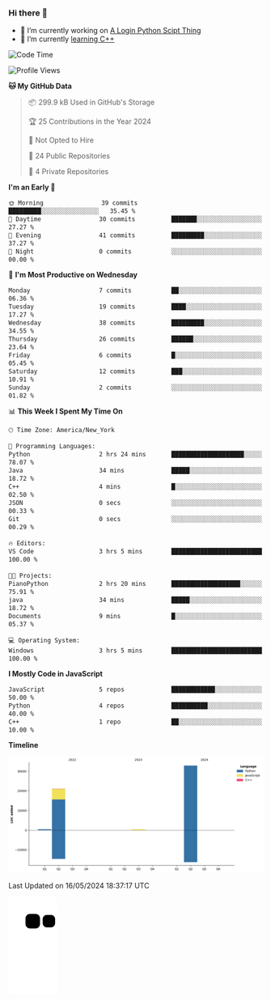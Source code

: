 ### Hi there 👋

<!--
**Iplay6432/Iplay6432** is a ✨ _special_ ✨ repository because its `README.md` (this file) appears on your GitHub profile.

Here are some ideas to get you started:

- 🔭 I’m currently working on ...
- 🌱 I’m currently learning ...
- 👯 I’m looking to collaborate on ...
- 🤔 I’m looking for help with ...
- 💬 Ask me about ...
- 📫 How to reach me: ...
- 😄 Pronouns: ...
- ⚡ Fun fact: ...
-->
- 🔭 I’m currently working on [A Login Python Scipt Thing](https://github.com/Iplay6432/Lugin-but-no-Pygame-)
- 🌱 I’m currently [learning C++](https://github.com/Iplay6432/LearningCpp)


<!--START_SECTION:waka-->
![Code Time](http://img.shields.io/badge/Code%20Time-56%20hrs%2038%20mins-blue)

![Profile Views](http://img.shields.io/badge/Profile%20Views-0-blue)

**🐱 My GitHub Data** 

> 📦 299.9 kB Used in GitHub's Storage 
 > 
> 🏆 25 Contributions in the Year 2024
 > 
> 🚫 Not Opted to Hire
 > 
> 📜 24 Public Repositories 
 > 
> 🔑 4 Private Repositories 
 > 
**I'm an Early 🐤** 

```text
🌞 Morning                39 commits          █████████░░░░░░░░░░░░░░░░   35.45 % 
🌆 Daytime                30 commits          ███████░░░░░░░░░░░░░░░░░░   27.27 % 
🌃 Evening                41 commits          █████████░░░░░░░░░░░░░░░░   37.27 % 
🌙 Night                  0 commits           ░░░░░░░░░░░░░░░░░░░░░░░░░   00.00 % 
```
📅 **I'm Most Productive on Wednesday** 

```text
Monday                   7 commits           ██░░░░░░░░░░░░░░░░░░░░░░░   06.36 % 
Tuesday                  19 commits          ████░░░░░░░░░░░░░░░░░░░░░   17.27 % 
Wednesday                38 commits          █████████░░░░░░░░░░░░░░░░   34.55 % 
Thursday                 26 commits          ██████░░░░░░░░░░░░░░░░░░░   23.64 % 
Friday                   6 commits           █░░░░░░░░░░░░░░░░░░░░░░░░   05.45 % 
Saturday                 12 commits          ███░░░░░░░░░░░░░░░░░░░░░░   10.91 % 
Sunday                   2 commits           ░░░░░░░░░░░░░░░░░░░░░░░░░   01.82 % 
```


📊 **This Week I Spent My Time On** 

```text
🕑︎ Time Zone: America/New_York

💬 Programming Languages: 
Python                   2 hrs 24 mins       ████████████████████░░░░░   78.07 % 
Java                     34 mins             █████░░░░░░░░░░░░░░░░░░░░   18.72 % 
C++                      4 mins              █░░░░░░░░░░░░░░░░░░░░░░░░   02.50 % 
JSON                     0 secs              ░░░░░░░░░░░░░░░░░░░░░░░░░   00.33 % 
Git                      0 secs              ░░░░░░░░░░░░░░░░░░░░░░░░░   00.29 % 

🔥 Editors: 
VS Code                  3 hrs 5 mins        █████████████████████████   100.00 % 

🐱‍💻 Projects: 
PianoPython              2 hrs 20 mins       ███████████████████░░░░░░   75.91 % 
java                     34 mins             █████░░░░░░░░░░░░░░░░░░░░   18.72 % 
Documents                9 mins              █░░░░░░░░░░░░░░░░░░░░░░░░   05.37 % 

💻 Operating System: 
Windows                  3 hrs 5 mins        █████████████████████████   100.00 % 
```

**I Mostly Code in JavaScript** 

```text
JavaScript               5 repos             ████████████░░░░░░░░░░░░░   50.00 % 
Python                   4 repos             ██████████░░░░░░░░░░░░░░░   40.00 % 
C++                      1 repo              ██░░░░░░░░░░░░░░░░░░░░░░░   10.00 % 
```



**Timeline**

![Lines of Code chart](https://raw.githubusercontent.com/Iplay6432/Iplay6432/main/assets/bar_graph.png)


 Last Updated on 16/05/2024 18:37:17 UTC
<!--END_SECTION:waka-->

![snake](https://raw.githubusercontent.com/Iplay6432/Iplay6432/output/github-contribution-grid-snake.svg)
